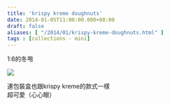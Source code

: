 ```yaml
---
title: 'krispy kreme doughnuts'
date: 2014-01-05T11:00:00.000+08:00
draft: false
aliases: [ "/2014/01/krispy-kreme-doughnuts.html" ]
tags : [collections - mini]
---
```


1:6的冬甩  

![](/images/krispykrememini.jpg)

連包裝盒也跟krispy kreme的款式一樣  
超可愛（心心眼）
